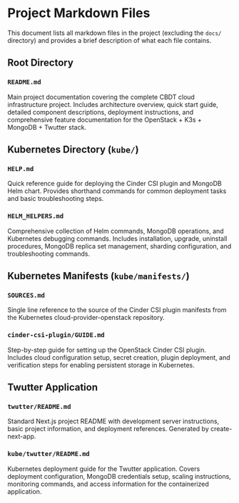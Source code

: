 # Project Markdown Files

This document lists all markdown files in the project (excluding the `docs/` directory) and provides a brief description of what each file contains.

## Root Directory

### `README.md`
Main project documentation covering the complete CBDT cloud infrastructure project. Includes architecture overview, quick start guide, detailed component descriptions, deployment instructions, and comprehensive feature documentation for the OpenStack + K3s + MongoDB + Twutter stack.

## Kubernetes Directory (`kube/`)

### `HELP.md`
Quick reference guide for deploying the Cinder CSI plugin and MongoDB Helm chart. Provides shorthand commands for common deployment tasks and basic troubleshooting steps.

### `HELM_HELPERS.md`
Comprehensive collection of Helm commands, MongoDB operations, and Kubernetes debugging commands. Includes installation, upgrade, uninstall procedures, MongoDB replica set management, sharding configuration, and troubleshooting commands.

## Kubernetes Manifests (`kube/manifests/`)

### `SOURCES.md`
Single line reference to the source of the Cinder CSI plugin manifests from the Kubernetes cloud-provider-openstack repository.

### `cinder-csi-plugin/GUIDE.md`
Step-by-step guide for setting up the OpenStack Cinder CSI plugin. Includes cloud configuration setup, secret creation, plugin deployment, and verification steps for enabling persistent storage in Kubernetes.

## Twutter Application

### `twutter/README.md`
Standard Next.js project README with development server instructions, basic project information, and deployment references. Generated by create-next-app.

### `kube/twutter/README.md`
Kubernetes deployment guide for the Twutter application. Covers deployment configuration, MongoDB credentials setup, scaling instructions, monitoring commands, and access information for the containerized application.
